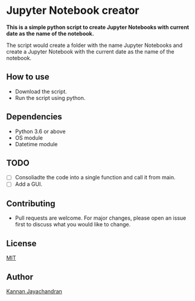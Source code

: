 # Jupyter Notebook creator

**This is a simple python script to create Jupyter Notebooks with current date as the name of the notebook.**

The script would create a folder with the name Jupyter Notebooks and create a Jupyter Notebook with the current date as the name of the notebook.

## How to use

- Download the script.
- Run the script using python.

## Dependencies

- Python 3.6 or above
- OS module
- Datetime module

## TODO

- [ ] Consoliadte the code into a single function and call it from main.
- [ ] Add a GUI.

## Contributing

- Pull requests are welcome. For major changes, please open an issue first to discuss what you would like to change.

## License

[MIT](https://choosealicense.com/licenses/mit/)

## Author

[Kannan Jayachandran](https://github.com/kannanjayachandran)
